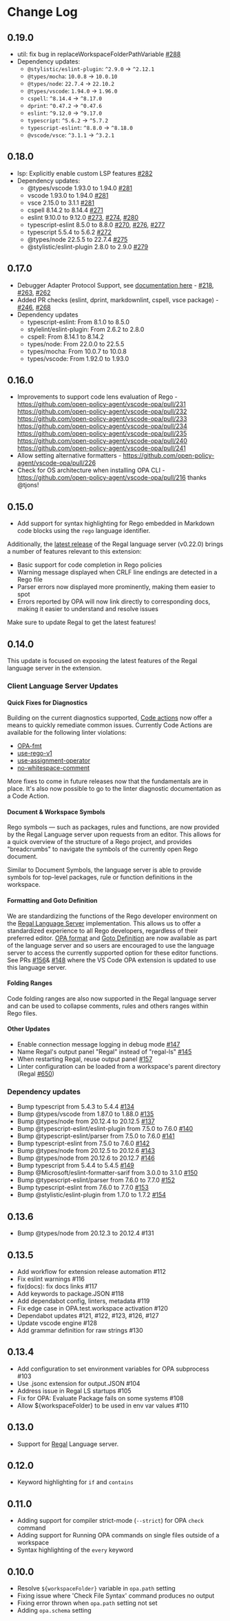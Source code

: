 # Change Log


## 0.19.0

- util: fix bug in replaceWorkspaceFolderPathVariable [#288](https://github.com/open-policy-agent/vscode-opa/pull/288)
- Dependency updates:
  - `@stylistic/eslint-plugin`: `^2.9.0` -> `^2.12.1`
  - `@types/mocha`: `10.0.8` -> `10.0.10`
  - `@types/node`: `22.7.4` -> `22.10.2`
  - `@types/vscode`: `1.94.0` -> `1.96.0`
  - `cspell`: `^8.14.4` -> `^8.17.0`
  - `dprint`: `^0.47.2` -> `^0.47.6`
  - `eslint`: `^9.12.0` -> `^9.17.0`
  - `typescript`: `^5.6.2` -> `^5.7.2`
  - `typescript-eslint`: `^8.8.0` -> `^8.18.0`
  - `@vscode/vsce`: `^3.1.1` -> `^3.2.1`


## 0.18.0

- lsp: Explicitly enable custom LSP features [#282](https://github.com/open-policy-agent/vscode-opa/pull/282)
- Dependency updates:
  - @types/vscode 1.93.0 to 1.94.0 [#281](https://github.com/open-policy-agent/vscode-opa/pull/281)
  - vscode 1.93.0 to 1.94.0 [#281](https://github.com/open-policy-agent/vscode-opa/pull/281)
  - vsce 2.15.0 to 3.1.1 [#281](https://github.com/open-policy-agent/vscode-opa/pull/281)
  - cspell 8.14.2 to 8.14.4 [#271](https://github.com/open-policy-agent/vscode-opa/pull/271)
  - eslint 9.10.0 to 9.12.0 [#273](https://github.com/open-policy-agent/vscode-opa/pull/273), [#274](https://github.com/open-policy-agent/vscode-opa/pull/274), [#280](https://github.com/open-policy-agent/vscode-opa/pull/280)
  - typescript-eslint 8.5.0 to 8.8.0 [#270](https://github.com/open-policy-agent/vscode-opa/pull/270), [#276](https://github.com/open-policy-agent/vscode-opa/pull/276), [#277](https://github.com/open-policy-agent/vscode-opa/pull/277)
  - typescript 5.5.4 to 5.6.2 [#272](https://github.com/open-policy-agent/vscode-opa/pull/272)
  - @types/node 22.5.5 to 22.7.4 [#275](https://github.com/open-policy-agent/vscode-opa/pull/275)
  - @stylistic/eslint-plugin 2.8.0 to 2.9.0 [#279](https://github.com/open-policy-agent/vscode-opa/pull/279)


## 0.17.0

- Debugger Adapter Protocol Support, see [documentation here](https://docs.styra.com/regal/debug-adapter) - [\#218](https://github.com/open-policy-agent/vscode-opa/pull/218), [\#263](https://github.com/open-policy-agent/vscode-opa/pull/263), [\#262](https://github.com/open-policy-agent/vscode-opa/pull/262)
- Added PR checks (eslint, dprint, markdownlint, cspell, vsce package) \- [\#246](https://github.com/open-policy-agent/vscode-opa/pull/246), [\#268](https://github.com/open-policy-agent/vscode-opa/pull/268)
- Dependency updates
  - typescript-eslint: From 8.1.0 to 8.5.0
  - stylelint/eslint-plugin: From 2.6.2 to 2.8.0
  - cspell: From 8.14.1 to 8.14.2
  - types/node: From 22.0.0 to 22.5.5
  - types/mocha: From 10.0.7 to 10.0.8
  - types/vscode: From 1.92.0 to 1.93.0


## 0.16.0

- Improvements to support code lens evaluation of Rego -
  <https://github.com/open-policy-agent/vscode-opa/pull/231>
  <https://github.com/open-policy-agent/vscode-opa/pull/232>
  <https://github.com/open-policy-agent/vscode-opa/pull/233>
  <https://github.com/open-policy-agent/vscode-opa/pull/234>
  <https://github.com/open-policy-agent/vscode-opa/pull/235>
  <https://github.com/open-policy-agent/vscode-opa/pull/240>
  <https://github.com/open-policy-agent/vscode-opa/pull/241>
- Allow setting alternative formatters - <https://github.com/open-policy-agent/vscode-opa/pull/226>
- Check for OS architecture when installing OPA CLI - <https://github.com/open-policy-agent/vscode-opa/pull/216>
  thanks @tjons!


## 0.15.0

- Add support for syntax highlighting for Rego embedded in Markdown code blocks using the `rego` language identifier.

Additionally, the [latest release](https://github.com/StyraInc/regal/releases/tag/v0.22.0) of the Regal language server (v0.22.0) brings a number of features relevant to this extension:

- Basic support for code completion in Rego policies
- Warning message displayed when CRLF line endings are detected in a Rego file
- Parser errors now displayed more prominently, making them easier to spot
- Errors reported by OPA will now link directly to corresponding docs, making it easier to understand and resolve issues

Make sure to update Regal to get the latest features!


## 0.14.0

This update is focused on exposing the latest features of the Regal language server in the extension.


### Client Language Server Updates


#### Quick Fixes for Diagnostics

Building on the current diagnostics supported, [Code actions](https://code.visualstudio.com/docs/editor/refactoring) now offer a means to quickly remediate common issues. Currently Code Actions are available for the following linter violations:

- [OPA-fmt](https://docs.styra.com/regal/rules/style/opa-fmt)
- [use-rego-v1](https://docs.styra.com/regal/rules/imports/use-rego-v1)
- [use-assignment-operator](https://docs.styra.com/regal/rules/style/use-assignment-operator)
- [no-whitespace-comment](https://docs.styra.com/regal/rules/style/no-whitespace-comment)

More fixes to come in future releases now that the fundamentals are in place. It's also now possible to go to the linter diagnostic documentation as a Code Action.


#### Document & Workspace Symbols

Rego symbols — such as packages, rules and functions, are now provided by the Regal Language server upon requests from an editor. This allows for a quick overview of the structure of a Rego project, and provides "breadcrumbs" to navigate the symbols of the currently open Rego document.

Similar to Document Symbols, the language server is able to provide symbols for top-level packages, rule or function definitions in the workspace.


#### Formatting and Goto Definition

We are standardizing the functions of the Rego developer environment on the [Regal Language Server](https://docs.styra.com/regal/editor-support) implementation. This allows us to offer a standardized experience to all Rego developers, regardless of their preferred editor. [OPA format](https://github.com/StyraInc/regal/pull/630) and [Goto Definition](https://github.com/StyraInc/regal/pull/664) are now available as part of the language server and so users are encouraged to use the language server to access the currently supported option for these editor functions. See PRs [#156](https://github.com/open-policy-agent/vscode-opa/pull/156)& [#148](https://github.com/open-policy-agent/vscode-opa/pull/148) where the VS Code OPA extension is updated to use this language server.


#### Folding Ranges

Code folding ranges are also now supported in the Regal language server and can be used to collapse comments, rules and others ranges within Rego files.


#### Other Updates

- Enable connection message logging in debug mode [#147](https://github.com/open-policy-agent/vscode-opa/pull/147)
- Name Regal's output panel "Regal" instead of "regal-ls" [#145](https://github.com/open-policy-agent/vscode-opa/pull/145)
- When restarting Regal, reuse output panel [#157](https://github.com/open-policy-agent/vscode-opa/pull/157)
- Linter configuration can be loaded from a workspace's parent directory (Regal [#650](https://github.com/StyraInc/regal/pull/650))


### Dependency updates

- Bump typescript from 5.4.3 to 5.4.4 [#134](https://github.com/open-policy-agent/vscode-opa/pull/134)
- Bump @types/vscode from 1.87.0 to 1.88.0 [#135](https://github.com/open-policy-agent/vscode-opa/pull/135)
- Bump @types/node from 20.12.4 to 20.12.5 [#137](https://github.com/open-policy-agent/vscode-opa/pull/137)
- Bump @typescript-eslint/eslint-plugin from 7.5.0 to 7.6.0 [#140](https://github.com/open-policy-agent/vscode-opa/pull/140)
- Bump @typescript-eslint/parser from 7.5.0 to 7.6.0 [#141](https://github.com/open-policy-agent/vscode-opa/pull/141)
- Bump typescript-eslint from 7.5.0 to 7.6.0 [#142](https://github.com/open-policy-agent/vscode-opa/pull/142)
- Bump @types/node from 20.12.5 to 20.12.6 [#143](https://github.com/open-policy-agent/vscode-opa/pull/143)
- Bump @types/node from 20.12.6 to 20.12.7 [#146](https://github.com/open-policy-agent/vscode-opa/pull/146)
- Bump typescript from 5.4.4 to 5.4.5 [#149](https://github.com/open-policy-agent/vscode-opa/pull/149)
- Bump @Microsoft/eslint-formatter-sarif from 3.0.0 to 3.1.0 [#150](https://github.com/open-policy-agent/vscode-opa/pull/150)
- Bump @typescript-eslint/parser from 7.6.0 to 7.7.0 [#152](https://github.com/open-policy-agent/vscode-opa/pull/152)
- Bump typescript-eslint from 7.6.0 to 7.7.0 [#153](https://github.com/open-policy-agent/vscode-opa/pull/153)
- Bump @stylistic/eslint-plugin from 1.7.0 to 1.7.2 [#154](https://github.com/open-policy-agent/vscode-opa/pull/154)


## 0.13.6

- Bump @types/node from 20.12.3 to 20.12.4 #131


## 0.13.5

- Add workflow for extension release automation #112
- Fix eslint warnings #116
- fix(docs): fix docs links #117
- Add keywords to package.JSON #118
- Add dependabot config, linters, metadata #119
- Fix edge case in OPA.test.workspace activation #120
- Dependabot updates #121, #122, #123, #126, #127
- Update vscode engine #128
- Add grammar definition for raw strings #130


## 0.13.4

- Add configuration to set environment variables for OPA subprocess #103
- Use .jsonc extension for output.JSON #104
- Address issue in Regal LS startups #105
- Fix for OPA: Evaluate Package fails on some systems #108
- Allow ${workspaceFolder} to be used in env var values #110


## 0.13.0

- Support for [Regal](https://docs.styra.com/regal) Language server.


## 0.12.0

- Keyword highlighting for `if` and `contains`


## 0.11.0

- Adding support for compiler strict-mode (`--strict`) for OPA `check` command
- Adding support for Running OPA commands on single files outside of a workspace
- Syntax highlighting of the `every` keyword


## 0.10.0

- Resolve `${workspaceFolder}` variable in `opa.path` setting
- Fixing issue where 'Check File Syntax' command produces no output
- Fixing error thrown when `opa.path` setting not set
- Adding `opa.schema` setting
